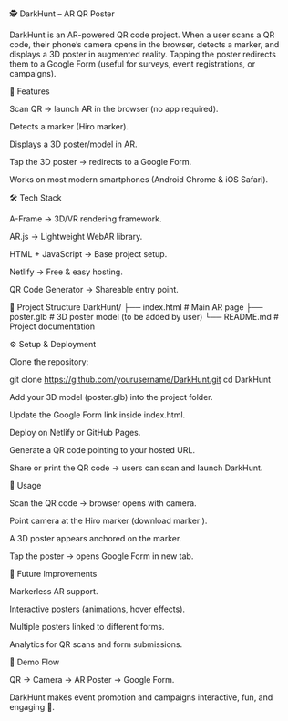 🕵️ DarkHunt – AR QR Poster

DarkHunt is an AR-powered QR code project. When a user scans a QR code, their phone’s camera opens in the browser, detects a marker, and displays a 3D poster in augmented reality. Tapping the poster redirects them to a Google Form (useful for surveys, event registrations, or campaigns).

🚀 Features

Scan QR → launch AR in the browser (no app required).

Detects a marker (Hiro marker).

Displays a 3D poster/model in AR.

Tap the 3D poster → redirects to a Google Form.

Works on most modern smartphones (Android Chrome & iOS Safari).

🛠️ Tech Stack

A-Frame
→ 3D/VR rendering framework.

AR.js
→ Lightweight WebAR library.

HTML + JavaScript → Base project setup.

Netlify → Free & easy hosting.

QR Code Generator → Shareable entry point.

📂 Project Structure
DarkHunt/
├── index.html # Main AR page
├── poster.glb # 3D poster model (to be added by user)
└── README.md # Project documentation

⚙️ Setup & Deployment

Clone the repository:

git clone https://github.com/yourusername/DarkHunt.git
cd DarkHunt

Add your 3D model (poster.glb) into the project folder.

Update the Google Form link inside index.html.

Deploy on Netlify
or GitHub Pages.

Generate a QR code pointing to your hosted URL.

Share or print the QR code → users can scan and launch DarkHunt.

🎯 Usage

Scan the QR code → browser opens with camera.

Point camera at the Hiro marker (download marker
).

A 3D poster appears anchored on the marker.

Tap the poster → opens Google Form in new tab.

🔮 Future Improvements

Markerless AR support.

Interactive posters (animations, hover effects).

Multiple posters linked to different forms.

Analytics for QR scans and form submissions.

📸 Demo Flow

QR → Camera → AR Poster → Google Form.

DarkHunt makes event promotion and campaigns interactive, fun, and engaging 🎯.
